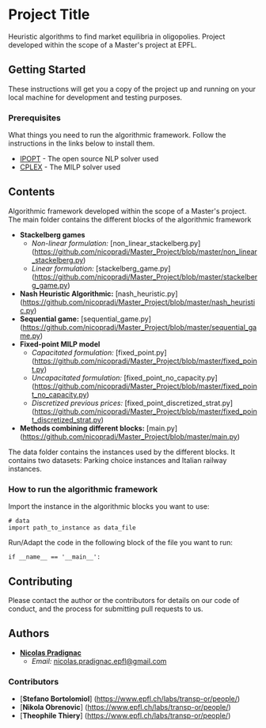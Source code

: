 # Project Title

Heuristic algorithms to find market equilibria in oligopolies.
Project developed within the scope of a Master's project at EPFL.

## Getting Started

These instructions will get you a copy of the project up and running on your local machine for development and testing purposes.

### Prerequisites

What things you need to run the algorithmic framework.
Follow the instructions in the links below to install them.

* [IPOPT](https://github.com/matthias-k/cyipopt) - The open source NLP solver used
* [CPLEX](https://www.ibm.com/support/knowledgecenter/SSSA5P_12.6.1/ilog.odms.cplex.help/CPLEX/GettingStarted/topics/set_up/Python_setup.html) - The MILP solver used

## Contents

Algorithmic framework developed within the scope of a Master's project.
The main folder contains the different blocks of the algorithmic framework

* **Stackelberg games**
  * *Non-linear formulation:* [non_linear_stackelberg.py] (https://github.com/nicopradi/Master_Project/blob/master/non_linear_stackelberg.py)
  * *Linear formulation:* [stackelberg_game.py] (https://github.com/nicopradi/Master_Project/blob/master/stackelberg_game.py)
* **Nash Heuristic Algorithmic:** [nash_heuristic.py] (https://github.com/nicopradi/Master_Project/blob/master/nash_heuristic.py)
* **Sequential game:** [sequential_game.py] (https://github.com/nicopradi/Master_Project/blob/master/sequential_game.py)
* **Fixed-point MILP model**
  * *Capacitated formulation:* [fixed_point.py] (https://github.com/nicopradi/Master_Project/blob/master/fixed_point.py)
  * *Uncapacitated formulation:* [fixed_point_no_capacity.py] (https://github.com/nicopradi/Master_Project/blob/master/fixed_point_no_capacity.py)
  * *Discretized previous prices:* [fixed_point_discretized_strat.py] (https://github.com/nicopradi/Master_Project/blob/master/fixed_point_discretized_strat.py)
* **Methods combining different blocks:** [main.py] (https://github.com/nicopradi/Master_Project/blob/master/main.py)

The data folder contains the instances used by the different blocks.
It contains two datasets: Parking choice instances and Italian railway instances.

### How to run the algorithmic framework

Import the instance in the algorithmic blocks you want to use:

```
# data
import path_to_instance as data_file
```

Run/Adapt the code in the following block of the file you want to run:

```
if __name__ == '__main__':
```

## Contributing

Please contact the author or the contributors for details on our code of conduct, and the process for submitting pull requests to us.

## Authors

* [**Nicolas Pradignac**](https://www.linkedin.com/in/nicolas-pradignac-b13298159/)
  * *Email:* nicolas.pradignac.epfl@gmail.com

### Contributors

* [**Stefano Bortolomiol**] (https://www.epfl.ch/labs/transp-or/people/)
* [**Nikola Obrenovic**] (https://www.epfl.ch/labs/transp-or/people/)
* [**Theophile Thiery**] (https://www.epfl.ch/labs/transp-or/people/)

